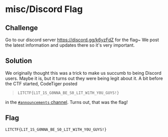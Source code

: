 # misc/Discord Flag

## Challenge

Go to our discord server https://discord.gg/k6yzFdZ for the flag~ We post the latest information and updates there so it's very important.

## Solution

We originally thought this was a trick to make us succumb to being Discord users. Maybe it is, but it turns out they were being legit about it. A bit before the CTF started, CodeTiger posted
> ```
> LITCTF{L1T_1S_G0NNA_BE_S0_LIT_W1TH_Y0U_GUYS!}
> ```
in the [`#announcements` channel](https://discord.com/channels/738848412912451695/738863205048123403/999912370921033778). Turns out, that was the flag!

## Flag

`LITCTF{L1T_1S_G0NNA_BE_S0_LIT_W1TH_Y0U_GUYS!}`
